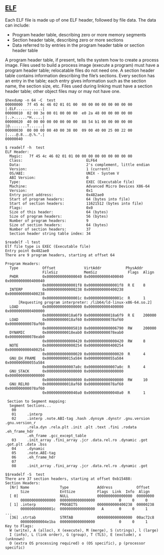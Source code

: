 
## [ELF](https://en.wikipedia.org/wiki/Executable_and_Linkable_Format)

Each ELF file is made up of one ELF header, followed by file data. The data can include:
- Program header table, describing zero or more memory segments
- Section header table, describing zero or more sections
- Data referred to by entries in the program header table or section header table

A program header table, if present, tells the system how to create a process image. Files used to build a process
image (execute a program) must have a program header table; relocatable files do not need one. A
section header table contains information describing the file’s sections. Every section has an entry in the
table; each entry gives information such as the section name, the section size, etc. Files used during linking
must have a section header table; other object files may or may not have one.

```
$hexdump -n 64 -C  test
00000000  7f 45 4c 46 02 01 01 00  00 00 00 00 00 00 00 00  |.ELF............|
00000010  02 00 3e 00 01 00 00 00  e0 2a 48 00 00 00 00 00  |..>......*H.....|
00000020  40 00 00 00 00 00 00 00  88 54 b1 00 00 00 00 00  |@........T......|
00000030  00 00 00 00 40 00 38 00  09 00 40 00 25 00 22 00  |....@.8...@.%.".|
00000040

$ readelf -h  test
ELF Header:
  Magic:   7f 45 4c 46 02 01 01 00 00 00 00 00 00 00 00 00
  Class:                             ELF64
  Data:                              2's complement, little endian
  Version:                           1 (current)
  OS/ABI:                            UNIX - System V
  ABI Version:                       0
  Type:                              EXEC (Executable file)
  Machine:                           Advanced Micro Devices X86-64
  Version:                           0x1
  Entry point address:               0x482ae0
  Start of program headers:          64 (bytes into file)
  Start of section headers:          11621512 (bytes into file)
  Flags:                             0x0
  Size of this header:               64 (bytes)
  Size of program headers:           56 (bytes)
  Number of program headers:         9
  Size of section headers:           64 (bytes)
  Number of section headers:         37
  Section header string table index: 34

$readelf -l test
Elf file type is EXEC (Executable file)
Entry point 0x482ae0
There are 9 program headers, starting at offset 64

Program Headers:
  Type           Offset             VirtAddr           PhysAddr
                 FileSiz            MemSiz              Flags  Align
  PHDR           0x0000000000000040 0x0000000000400040 0x0000000000400040
                 0x00000000000001f8 0x00000000000001f8  R E    8
  INTERP         0x0000000000000238 0x0000000000400238 0x0000000000400238
                 0x000000000000001c 0x000000000000001c  R      1
      [Requesting program interpreter: /lib64/ld-linux-x86-64.so.2]
  LOAD           0x0000000000000000 0x0000000000400000 0x0000000000400000
                 0x000000000018a6f9 0x000000000018a6f9  R E    200000
  LOAD           0x000000000018af60 0x000000000078af60 0x000000000078af60
                 0x0000000000005810 0x0000000000006790  RW     200000
  DYNAMIC        0x000000000018eab0 0x000000000078eab0 0x000000000078eab0
                 0x0000000000000420 0x0000000000000420  RW     8
  NOTE           0x0000000000000254 0x0000000000400254 0x0000000000400254
                 0x0000000000000020 0x0000000000000020  R      4
  GNU_EH_FRAME   0x000000000015a584 0x000000000055a584 0x000000000055a584
                 0x0000000000007a0c 0x0000000000007a0c  R      4
  GNU_STACK      0x0000000000000000 0x0000000000000000 0x0000000000000000
                 0x0000000000000000 0x0000000000000000  RW     10
  GNU_RELRO      0x000000000018af60 0x000000000078af60 0x000000000078af60
                 0x00000000000040a0 0x00000000000040a0  R      1

 Section to Segment mapping:
  Segment Sections...
   00
   01     .interp
   02     .interp .note.ABI-tag .hash .dynsym .dynstr .gnu.version .gnu.version_r 
          .rela.dyn .rela.plt .init .plt .text .fini .rodata .eh_frame_hdr
          .eh_frame .gcc_except_table
   03     .init_array .fini_array .jcr .data.rel.ro .dynamic .got .got.plt .data .bss
   04     .dynamic
   05     .note.ABI-tag
   06     .eh_frame_hdr
   07
   08     .init_array .fini_array .jcr .data.rel.ro .dynamic .got

$$readelf -S  test
There are 37 section headers, starting at offset 0xb15488:
Section Headers:
  [Nr] Name              Type             Address           Offset
       Size              EntSize          Flags  Link  Info  Align
  [ 0]                   NULL             0000000000000000  00000000
       0000000000000000  0000000000000000           0     0     0
  [ 1] .interp           PROGBITS         0000000000400238  00000238
       000000000000001c  0000000000000000   A       0     0     1
...
  [36] .strtab           STRTAB           0000000000000000  00ac72c8
       000000000004e1ba  0000000000000000           0     0     1
Key to Flags:
  W (write), A (alloc), X (execute), M (merge), S (strings), l (large)
  I (info), L (link order), G (group), T (TLS), E (exclude), x (unknown)
  O (extra OS processing required) o (OS specific), p (processor specific)
```
